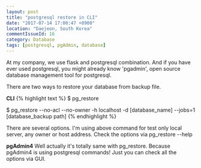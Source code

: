 ```yaml
---
layout: post
title: "postgresql restore in CLI"
date: "2017-07-14 17:00:47 +0900"
location: "Daejeon, South Korea"
commentIssueId: 16
category: Database
tags: [postgresql, pgAdmin, database]
---
```


At my company, we use flask and postgresql combination. And if you have ever used postgresql, you might already know 'pgadmin', open source database management tool for postgresql.  

There are two ways to restore your database from backup file.

**CLI**
{% highlight text %}
$ pg_restore

$ pg_restore --no-acl --no-owner -h localhost -d [database_name] --jobs=1 [database_backup path]
{% endhighlight %}

There are several options. I'm using above command for test only local server, any owner or host address.  Check the options via pg_restore --help

**pgAdmin4**
Well actually it's totally same with pg_restore. Because pgAdmin4 is using postgresql commands! Just you can check all the options via GUI.
